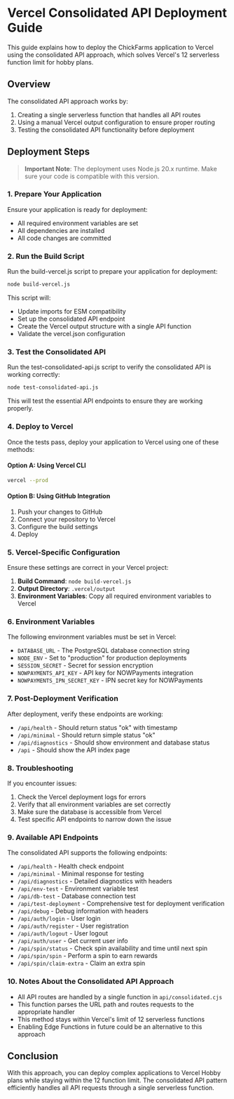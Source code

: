 # Vercel Consolidated API Deployment Guide

This guide explains how to deploy the ChickFarms application to Vercel using the consolidated API approach, which solves Vercel's 12 serverless function limit for hobby plans.

## Overview

The consolidated API approach works by:

1. Creating a single serverless function that handles all API routes
2. Using a manual Vercel output configuration to ensure proper routing
3. Testing the consolidated API functionality before deployment

## Deployment Steps

> **Important Note**: The deployment uses Node.js 20.x runtime. Make sure your code is compatible with this version.

### 1. Prepare Your Application

Ensure your application is ready for deployment:

- All required environment variables are set
- All dependencies are installed
- All code changes are committed

### 2. Run the Build Script

Run the build-vercel.js script to prepare your application for deployment:

```bash
node build-vercel.js
```

This script will:
- Update imports for ESM compatibility
- Set up the consolidated API endpoint
- Create the Vercel output structure with a single API function
- Validate the vercel.json configuration

### 3. Test the Consolidated API

Run the test-consolidated-api.js script to verify the consolidated API is working correctly:

```bash
node test-consolidated-api.js
```

This will test the essential API endpoints to ensure they are working properly.

### 4. Deploy to Vercel

Once the tests pass, deploy your application to Vercel using one of these methods:

#### Option A: Using Vercel CLI

```bash
vercel --prod
```

#### Option B: Using GitHub Integration

1. Push your changes to GitHub
2. Connect your repository to Vercel
3. Configure the build settings
4. Deploy

### 5. Vercel-Specific Configuration

Ensure these settings are correct in your Vercel project:

1. **Build Command**: `node build-vercel.js`
2. **Output Directory**: `.vercel/output`
3. **Environment Variables**: Copy all required environment variables to Vercel

### 6. Environment Variables

The following environment variables must be set in Vercel:

- `DATABASE_URL` - The PostgreSQL database connection string
- `NODE_ENV` - Set to "production" for production deployments
- `SESSION_SECRET` - Secret for session encryption
- `NOWPAYMENTS_API_KEY` - API key for NOWPayments integration
- `NOWPAYMENTS_IPN_SECRET_KEY` - IPN secret key for NOWPayments

### 7. Post-Deployment Verification

After deployment, verify these endpoints are working:

- `/api/health` - Should return status "ok" with timestamp
- `/api/minimal` - Should return simple status "ok"
- `/api/diagnostics` - Should show environment and database status
- `/api` - Should show the API index page

### 8. Troubleshooting

If you encounter issues:

1. Check the Vercel deployment logs for errors
2. Verify that all environment variables are set correctly
3. Make sure the database is accessible from Vercel
4. Test specific API endpoints to narrow down the issue

### 9. Available API Endpoints

The consolidated API supports the following endpoints:

- `/api/health` - Health check endpoint
- `/api/minimal` - Minimal response for testing
- `/api/diagnostics` - Detailed diagnostics with headers
- `/api/env-test` - Environment variable test
- `/api/db-test` - Database connection test
- `/api/test-deployment` - Comprehensive test for deployment verification
- `/api/debug` - Debug information with headers
- `/api/auth/login` - User login
- `/api/auth/register` - User registration
- `/api/auth/logout` - User logout
- `/api/auth/user` - Get current user info
- `/api/spin/status` - Check spin availability and time until next spin
- `/api/spin/spin` - Perform a spin to earn rewards
- `/api/spin/claim-extra` - Claim an extra spin

### 10. Notes About the Consolidated API Approach

- All API routes are handled by a single function in `api/consolidated.cjs`
- This function parses the URL path and routes requests to the appropriate handler
- This method stays within Vercel's limit of 12 serverless functions
- Enabling Edge Functions in future could be an alternative to this approach

## Conclusion

With this approach, you can deploy complex applications to Vercel Hobby plans while staying within the 12 function limit. The consolidated API pattern efficiently handles all API requests through a single serverless function.